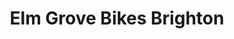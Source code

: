 ---
title: "Elm Grove Bikes Brighton"
url: /brighton-und-hove/elm-grove-bikes-brighton/
shop: Fahrrad
---